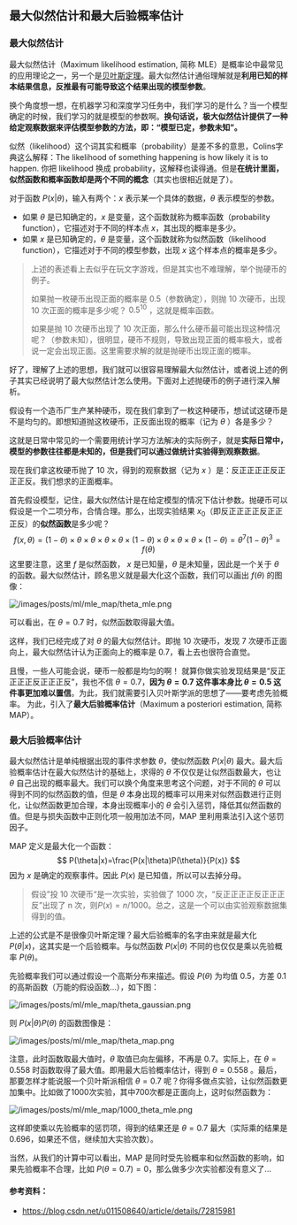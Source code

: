## 最大似然估计和最大后验概率估计

### 最大似然估计

最大似然估计（Maximum likelihood estimation, 简称 MLE）是概率论中最常见的应用理论之一，另一个是[贝叶斯定理](https://murphypei.github.io/blog/2020/03/bayes-theorem.html)。最大似然估计通俗理解就是**利用已知的样本结果信息，反推最有可能导致这个结果出现的模型参数**。

换个角度想一想，在机器学习和深度学习任务中，我们学习的是什么？当一个模型确定的时候，我们学习的就是模型的参数啊。**换句话说，极大似然估计提供了一种给定观察数据来评估模型参数的方法，即：“模型已定，参数未知”。**

似然（likelihood）这个词其实和概率（probability）是差不多的意思，Colins字典这么解释：The likelihood of something happening is how likely it is to happen. 你把 likelihood 换成 probability，这解释也读得通。但是**在统计里面，似然函数和概率函数却是两个不同的概念**（其实也很相近就是了）。

对于函数  $P(x|\theta)$，输入有两个：$x$ 表示某一个具体的数据，$\theta$ 表示模型的参数。

* 如果 $\theta$ 是已知确定的，$x$ 是变量，这个函数就称为概率函数（probability function），它描述对于不同的样本点 $x$，其出现的概率是多少。
* 如果 $x$ 是已知确定的，$\theta$ 是变量，这个函数就称为似然函数（likelihood function），它描述对于不同的模型参数，出现 $x$ 这个样本点的概率是多少。

> 上述的表述看上去似乎在玩文字游戏，但是其实也不难理解，举个抛硬币的例子。
>
> 如果抛一枚硬币出现正面的概率是 0.5（参数确定），则抛 10 次硬币，出现 10 次正面的概率是多少呢？ $0.5^{10}$ ，这就是概率函数。
>
> 如果是抛 10 次硬币出现了 10 次正面，那么什么硬币最可能出现这种情况呢？（参数未知），很明显，硬币不规则，导致出现正面的概率极大，或者说一定会出现正面。这里需要求解的就是抛硬币出现正面的概率。

好了，理解了上述的思想，我们就可以很容易理解最大似然估计，或者说上述的例子其实已经说明了最大似然估计怎么使用。下面对上述抛硬币的例子进行深入解析。

假设有一个造币厂生产某种硬币，现在我们拿到了一枚这种硬币，想试试这硬币是不是均匀的。即想知道抛这枚硬币，正反面出现的概率（记为 $\theta$ ）各是多少？

这就是日常中常见的一个需要用统计学习方法解决的实际例子，就是**实际日常中，模型的参数往往都是未知的，但是我们可以通过做统计实验得到观察数据**。

现在我们拿这枚硬币抛了 10 次，得到的观察数据（记为 $x$ ）是：反正正正正反正正正反。我们想求的正面概率。

首先假设模型，记住，最大似然估计是在给定模型的情况下估计参数。抛硬币可以假设是一个二项分布，合情合理。那么，出现实验结果 $x_0$（即反正正正正反正正正反）的**似然函数**是多少呢？
$$
f(x, \theta) = (1-\theta) \times \theta \times \theta \times \theta \times \theta \times (1-\theta) \times \theta \times \theta \times \theta \times (1-\theta) = \theta^7(1-\theta)^3 = f(\theta)
$$
这里要注意，这里 $f$ 是似然函数， $x$ 是已知量，$\theta$ 是未知量，因此是一个关于 $\theta$ 的函数。最大似然估计，顾名思义就是最大化这个函数，我们可以画出 $f(\theta)$ 的图像：

![/images/posts/ml/mle_map/theta_mle.png]()

可以看出，在 $\theta=0.7$ 时，似然函数取得最大值。

这样，我们已经完成了对 $\theta$ 的最大似然估计。即抛 10 次硬币，发现 7 次硬币正面向上，最大似然估计认为正面向上的概率是 0.7，看上去也很符合直觉。

且慢，一些人可能会说，硬币一般都是均匀的啊！ 就算你做实验发现结果是“反正正正正反正正正反”，我也不信 $\theta = 0.7$，**因为 $\theta=0.7$ 这件事本身比 $\theta=0.5$ 这件事更加难以置信**。为此，我们就需要引入贝叶斯学派的思想了——要考虑先验概率。 为此，引入了**最大后验概率估计**（Maximum a posteriori estimation, 简称MAP）。

### 最大后验概率估计

最大似然估计是单纯根据出现的事件求参数 $\theta$，使似然函数 $P(x|\theta)$ 最大。最大后验概率估计在最大似然估计的基础上，求得的 $\theta$ 不仅仅是让似然函数最大，也让 $\theta$ 自己出现的概率最大。我们可以换个角度来思考这个问题，对于不同的 $\theta$ 可以得到不同的似然函数的值，但是 $\theta$ 本身出现的概率可以用来对似然函数进行正则化，让似然函数更加合理，本身出现概率小的 $\theta$ 会引入惩罚，降低其似然函数的值。但是与损失函数中正则化项一般用加法不同，MAP 里利用乘法引入这个惩罚因子。

MAP 定义是最大化一个函数：
$$
P(\theta|x)=\frac{P(x|\theta)P(\theta)}{P(x)}
$$
因为 $x$ 是确定的观察事件。因此 $P(x)$ 是已知值，所以可以去掉分母。

> 假设”投 10 次硬币“是一次实验，实验做了 1000 次，“反正正正正反正正正反”出现了 n 次，则$P(x)=n / 1000$。总之，这是一个可以由实验观察数据集得到的值。

上述的公式是不是很像贝叶斯定理？最大后验概率的名字由来就是最大化 $P(\theta|x)$，这其实是一个后验概率。与似然函数 $P(x|\theta)$ 不同的也仅仅是乘以先验概率 $P(\theta)$。

先验概率我们可以通过假设一个高斯分布来描述。假设 $P(\theta)$ 为均值 0.5，方差 0.1 的高斯函数（万能的假设函数...），如下图：

![/images/posts/ml/mle_map/theta_gaussian.png]()

则 $P(x|\theta)P(\theta)$ 的函数图像是：

![/images/posts/ml/mle_map/theta_map.png]()

注意，此时函数取最大值时，$\theta$ 取值已向左偏移，不再是 0.7。实际上，在 $\theta=0.558$ 时函数取得了最大值。即用最大后验概率估计，得到 $θ=0.558$ 。最后，那要怎样才能说服一个贝叶斯派相信 $θ=0.7$ 呢？你得多做点实验，让似然函数更加集中。比如做了1000次实验，其中700次都是正面向上，这时似然函数为：

![/images/posts/ml/mle_map/1000_theta_mle.png]()

这样即使乘以先验概率的惩罚项，得到的结果还是 $\theta=0.7$ 最大（实际乘的结果是 0.696，如果还不信，继续加大实验次数）。

当然，从我们的计算中可以看出，MAP 是同时受先验概率和似然函数的影响，如果先验概率不合理，比如 $P(\theta=0.7)=0$，那么做多少次实验都没有意义了...



#### 参考资料：

* https://blog.csdn.net/u011508640/article/details/72815981